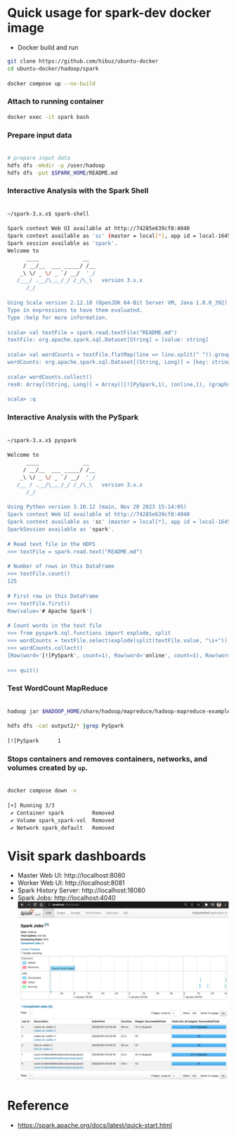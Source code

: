 # Quick usage for spark-dev docker image
- Docker build and run
``` bash
git clone https://github.com/hibuz/ubuntu-docker
cd ubuntu-docker/hadoop/spark

docker compose up --no-build
```

### Attach to running container
``` bash
docker exec -it spark bash
```

### Prepare input data
``` bash

# prepare input data
hdfs dfs -mkdir -p /user/hadoop
hdfs dfs -put $SPARK_HOME/README.md
```

### Interactive Analysis with the Spark Shell
``` bash

~/spark-3.x.x$ spark-shell

Spark context Web UI available at http://74285e639cf8:4040
Spark context available as 'sc' (master = local[*], app id = local-1645883822828).
Spark session available as 'spark'.
Welcome to
      ____              __
     / __/__  ___ _____/ /__
    _\ \/ _ \/ _ `/ __/  '_/
   /___/ .__/\_,_/_/ /_/\_\   version 3.x.x
      /_/
         
Using Scala version 2.12.18 (OpenJDK 64-Bit Server VM, Java 1.8.0_392)
Type in expressions to have them evaluated.
Type :help for more information.

scala> val textFile = spark.read.textFile("README.md")
textFile: org.apache.spark.sql.Dataset[String] = [value: string]

scala> val wordCounts = textFile.flatMap(line => line.split(" ")).groupByKey(identity).count()
wordCounts: org.apache.spark.sql.Dataset[(String, Long)] = [key: string, count(1): bigint]

scala> wordCounts.collect()
res0: Array[(String, Long)] = Array(([![PySpark,1), (online,1), (graphs,1)...

scala> :q
```

### Interactive Analysis with the PySpark
``` bash

~/spark-3.x.x$ pyspark

Welcome to
      ____              __
     / __/__  ___ _____/ /__
    _\ \/ _ \/ _ `/ __/  '_/
   /__ / .__/\_,_/_/ /_/\_\   version 3.x.x
      /_/

Using Python version 3.10.12 (main, Nov 20 2023 15:14:05)
Spark context Web UI available at http://74285e639cf8:4040
Spark context available as 'sc' (master = local[*], app id = local-1645883920521).
SparkSession available as 'spark'.

# Read text file in the HDFS
>>> textFile = spark.read.text("README.md")

# Number of rows in this DataFrame
>>> textFile.count()
125

# First row in this DataFrame
>>> textFile.first()
Row(value='# Apache Spark')

# Count words in the text file
>>> from pyspark.sql.functions import explode, split
>>> wordCounts = textFile.select(explode(split(textFile.value, "\s+")).alias("word")).groupBy("word").count()
>>> wordCounts.collect()
[Row(word='[![PySpark', count=1), Row(word='online', count=1), Row(word='graphs', count=1)...

>>> quit()
```

### Test WordCount MapReduce
``` bash

hadoop jar $HADOOP_HOME/share/hadoop/mapreduce/hadoop-mapreduce-examples-*.jar wordcount ./README.md output2

hdfs dfs -cat output2/* |grep PySpark

[![PySpark      1
```

### Stops containers and removes containers, networks, and volumes created by `up`.
``` bash

docker compose down -v

[+] Running 3/3
 ✔ Container spark         Removed
 ✔ Volume spark_spark-vol  Removed
 ✔ Network spark_default   Removed
```

# Visit spark dashboards

- Master Web UI: http://localhost:8080
- Worker Web UI: http://localhost:8081
- Spark History Server: http://localhost:18080
- Spark Jobs: http://localhost:4040
![Spark Jobs](.assets/spark_jobs.jpg)

# Reference
- https://spark.apache.org/docs/latest/quick-start.html
